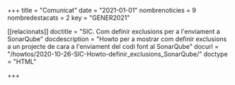 +++
title             = "Comunicat"
date	 	  	  = "2021-01-01"
nombrenoticies    = 9
nombredestacats   = 2
key 		  	  = "GENER2021"

[[relacionats]]
doctitle          = "SIC. Com definir exclusions per a l'enviament a SonarQube"
docdescription    = "Howto per a mostrar com definir exclusions a un projecte de cara a l'enviament del codi font al SonarQube"
docurl            = "/howtos/2020-10-26-SIC-Howto-definir_exclusions_SonarQube/"
doctype           = "HTML"

+++
